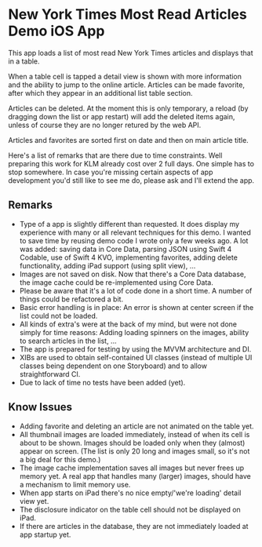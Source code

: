 # New York Times Most Read Articles Demo iOS App

This app loads a list of most read New York Times articles and displays that in a table.

When a table cell is tapped a detail view is shown with more information and the ability to jump to the online article. Articles can be made favorite, after which they appear in an additional list table section.

Articles can be deleted. At the moment this is only temporary, a reload (by dragging down the list or app restart) will add the deleted items again, unless of course they are no longer retured by the web API.

Articles and favorites are sorted first on date and then on main article title.

Here's a list of remarks that are there due to time constraints.  Well preparing this work for KLM already cost over 2 full days.  One simple has to stop somewhere.  In case you're missing certain aspects of app development you'd still like to see me do, please ask and I'll extend the app.

## Remarks

- Type of a app is slightly different than requested.  It does display my experience with many or all relevant techniques for this demo.  I wanted to save time by reusing demo code I wrote only a few weeks ago.  A lot was added: saving data in Core Data, parsing JSON using Swift 4 Codable, use of Swift 4 KVO, implementing favorites, adding delete functionality, adding iPad support (using split view), ...
- Images are not saved on disk.  Now that there's a Core Data database, the image cache could be re-implemented using Core Data.
- Please be aware that it's a lot of code done in a short time.  A number of things could be refactored a bit.
- Basic error handling is in place: An error is shown at center screen if the list could not be loaded.
- All kinds of extra's were at the back of my mind, but were not done simply for time reasons: Adding loading spinners on the images, ability to search articles in the list, ...
- The app is prepared for testing by using the MVVM architecture and DI.
- XIBs are used to obtain self-contained UI classes (instead of multiple UI classes being dependent on one Storyboard) and to allow straightforward CI.
- Due to lack of time no tests have been added (yet).

## Know Issues

- Adding favorite and deleting an article are not animated on the table yet.
- All thumbnail images are loaded immediately, instead of when its cell is about to be shown.  Images should be loaded only when they (almost) appear on screen.  (The list is only 20 long and images small, so it's not a big deal for this demo.)
- The image cache implementation saves all images but never frees up memory yet.  A real app that handles many (larger) images, should have a mechanism to limit memory use.
- When app starts on iPad there's no nice empty/'we're loading' detail view yet.
- The disclosure indicator on the table cell should not be displayed on iPad.
- If there are articles in the database, they are not immediately loaded at app startup yet.
